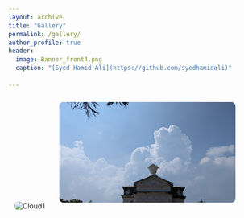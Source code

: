```yaml
---
layout: archive
title: "Gallery"
permalink: /gallery/
author_profile: true
header:
  image: Banner_front4.png
  caption: "[Syed Hamid Ali](https://github.com/syedhamidali)"

---
```

<html>
<head>
<style>
img {
  border-radius: 20px;
  padding: 12px;
  width: 200px;
  height: 200px;
}
</style>
</head>
<body>

<!-- ![AMS talk](/images/myclicked/pondiriver_cloudsys.jpg){: .align-left width="300px" height="250px" margin-right}

![AMS talk](/images/myclicked/pondibeach_cloud.jpg){: .align-right width="300px" height="250px" margin-right}

![AMS talk](/images/myclicked/pondibeach_cloud2.jpg){: .align-left width="300px" height="250px" margin-right}

![AMS talk](/images/myclicked/pondicity_cloud.jpg){: .align-center width="300px" height="250px" margin-right} -->

<img src="/images/myclicked/pondiriver_cloudsys.jpg" alt="Cloud1" style="width:350px" >
<img src="/images/myclicked/pondicity_cloud.jpg" alt="Cloud1" style="width:350px" >

